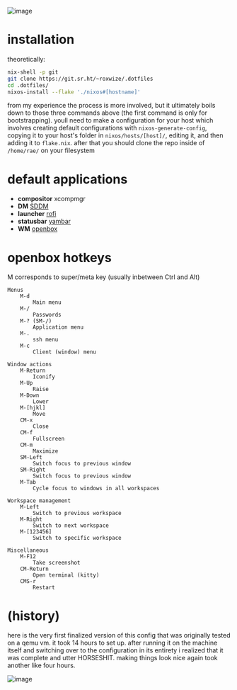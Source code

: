 ![image](https://github.com/user-attachments/assets/2ab0e4f6-6a94-437b-9598-4396500d1f5b)

# installation

theoretically:

```sh
nix-shell -p git
git clone https://git.sr.ht/~roxwize/.dotfiles
cd .dotfiles/
nixos-install --flake './nixos#[hostname]'
```

from my experience the process is more involved, but it ultimately boils down to those three commands above (the first command is only for bootstrapping). youll need to make a configuration for your host which involves creating default configurations with `nixos-generate-config`, copying it to your host's folder in `nixos/hosts/[host]/`, editing it, and then adding it to `flake.nix`. after that you should clone the repo inside of `/home/rae/` on your filesystem

# default applications

- **compositor** xcompmgr
- **DM** [SDDM](https://github.com/sddm/sddm)
- **launcher** [rofi](https://github.com/davatorium/rofi)
- **statusbar** [yambar](https://codeberg.org/dnkl/yambar)
- **WM** [openbox](https://openbox/org/)

<!--## raspberry PI devices

[raspberry-pi-nix](https://github.com/nix-community/raspberry-pi-nix) is used to build PI sd card images. have yur lil sd card on hand (paw) and run in the root of the repository:

```sh
nix build './nixos#nixosConfigurations.[hostname].config.system.build.sdImage'
```

and then Wait................... output will be in `result/` NYA!!

### ermm???

O.K., just take the image in `result/sd-image/[whatever]`, decompress it with zstd, then run `dd if=[decompressed image] of=[sd card device WITHOUT partition number] status=progress`

the system will automatically resize the root partition to match the size of the SD card, and from there any changes in post should likely be made over ssh...

```sh
nixos-rebuild switch --flake './nixos#[hostname]' --target-host root@[hostname]
```

ssh isnt automatically setup in a way that lets you do this from the start, you should define it in your host configuration beforehand. near has a decent example of this that you can look over if yu want...-->

# openbox hotkeys

M corresponds to super/meta key (usually inbetween Ctrl and Alt)

```
Menus
    M-d
        Main menu
    M-/
        Passwords
    M-? (SM-/)
        Application menu
    M-.
        ssh menu
    M-c
        Client (window) menu

Window actions
    M-Return
        Iconify
    M-Up
        Raise
    M-Down
        Lower
    M-[hjkl]
        Move
    CM-x
        Close
    CM-f
        Fullscreen
    CM-m
        Maximize
    SM-Left
        Switch focus to previous window
    SM-Right
        Switch focus to previous window
    M-Tab
        Cycle focus to windows in all workspaces

Workspace management
    M-Left
        Switch to previous workspace
    M-Right
        Switch to next workspace
    M-[123456]
        Switch to specific workspace

Miscellaneous
    M-F12
        Take screenshot
    CM-Return
        Open terminal (kitty)
    CMS-r
        Restart
```

# (history)

here is the very first finalized version of this config that was originally tested on a qemu vm. it took 14 hours to set up. after running it on the machine itself and switching over to the configuration in its entirety i realized that it was complete and utter HORSESHIT. making things look nice again took another like four hours.

![image](https://github.com/user-attachments/assets/f0f66913-2616-4a3c-ac7f-55db6fc27116)

